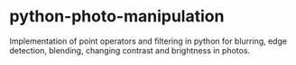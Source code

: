 # python-photo-manipulation

Implementation of point operators and filtering in python for blurring, edge detection, blending, changing contrast and brightness in photos.
